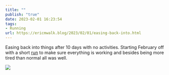 ```yaml
---
title: ""
publish: "true"
date: 2023-02-01 16:23:54
tags:
- Running
url: https://ericmwalk.blog/2023/02/01/easing-back-into.html
---
```

Easing back into things after 10 days with no activities. Starting February off with a short [run](http://www.strava.com/activities/8488848992) to make sure everything is working and besides being more tired than normal all was well.

![](https://ericmwalk.blog/uploads/2023/e9bfbb4f4b.jpg)